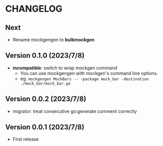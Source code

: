 # CHANGELOG

## Next

- Rename mockgengen to **bulkmockgen**

## Version 0.1.0 (2023/7/8)

- **incompatible**: switch to wrap mockgen command
  - You can use mockgengen with mockgen's command line options.
  - eg. `mockgengen MockBars -- -package mock_bar -destination ./mock_bar/mock_bar.go`

## Version 0.0.2 (2023/7/8)

- migrator: treat consecutive go:generate comment correctly

## Version 0.0.1 (2023/7/8)

- First release
